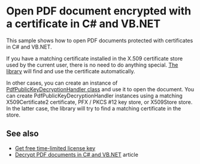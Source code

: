 # Open PDF document encrypted with a certificate in C# and VB.NET
This sample shows how to open PDF documents protected with certificates in C# and VB.NET.

If you have a matching certificate installed in the X.509 certificate store used by the current user, there is no need to do anything special. [The library](https://bitmiracle.com/pdf-library/) will find and use the certificate automatically. 

In other cases, you can create an instance of [PdfPublicKeyDecryptionHandler class](https://bitmiracle.com/pdf-library/help/pdfpublickeydecryptionhandler.html) and use it to open the document. You can create PdfPublicKeyDecryptionHandler instances using a matching X509Certificate2 certificate, PFX / PKCS #12 key store, or X509Store store. In the latter case, the library will try to find a matching certificate in the store.

## See also
* [Get free time-limited license key](https://bitmiracle.com/pdf-library/download-pdf-library.aspx)
* [Decrypt PDF documents in C# and VB.NET](https://bitmiracle.com/pdf-library/decrypt-pdf-remove-passwords.aspx) article
